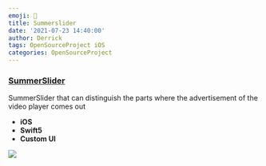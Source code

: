```yaml
---
emoji: 🦈
title: Summerslider
date: '2021-07-23 14:40:00'
author: Derrick
tags: OpenSourceProject iOS
categories: OpenSourceProject
---
```


### [SummerSlider](https://github.com/superbderrick/SummerSlider)
  SummerSlider that can distinguish the parts where the advertisement of the video player comes out
- **iOS**
- **Swift5**
- **Custom UI**


![](/1.gif)

